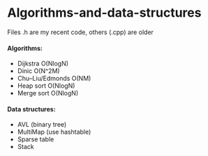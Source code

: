 # Algorithms-and-data-structures
Files .h are my recent code, others (.cpp) are older

#### Algorithms: 
- Dijkstra                      O(NlogN)
- Dinic                         O(N^2M)
- Chu–Liu/Edmonds               O(NM)
- Heap sort                     O(NlogN)
- Merge sort                    O(NlogN)

#### Data structures:
- AVL (binary tree)  
- MultiMap (use hashtable)
- Sparse table
- Stack

